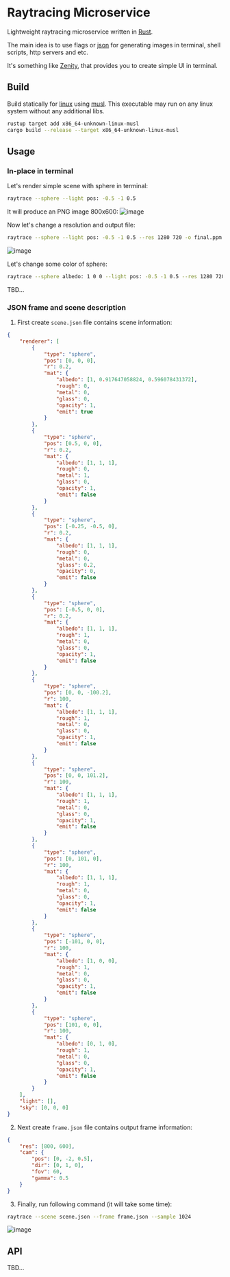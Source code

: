 # Raytracing Microservice

Lightweight raytracing microservice written in [Rust](https://www.rust-lang.org/).

The main idea is to use flags or [json](https://www.json.org/json-en.html) for generating images in terminal, shell scripts, http servers and etc.

It's something like [Zenity](https://github.com/GNOME/zenity), that provides you to create simple UI in terminal.

## Build
Build statically for [linux](https://en.wikipedia.org/wiki/Linux) using [musl](https://musl.libc.org/). This executable may run on any linux system without any additional libs.

```bash
rustup target add x86_64-unknown-linux-musl
cargo build --release --target x86_64-unknown-linux-musl
```

## Usage
### In-place in terminal
Let's render simple scene with sphere in terminal:
```bash
raytrace --sphere --light pos: -0.5 -1 0.5
```

It will produce an PNG image 800x600:
![image](doc/out0.png)

Now let's change a resolution and output file:
```bash
raytrace --sphere --light pos: -0.5 -1 0.5 --res 1280 720 -o final.ppm
```

![image](doc/out1.png)

Let's change some color of sphere:
```bash
raytrace --sphere albedo: 1 0 0 --light pos: -0.5 -1 0.5 --res 1280 720 -o final.ppm
```

TBD...

### JSON frame and scene description
1. First create `scene.json` file contains scene information:
```json
{
    "renderer": [
        {
            "type": "sphere",
            "pos": [0, 0, 0],
            "r": 0.2,
            "mat": {
                "albedo": [1, 0.917647058824, 0.596078431372],
                "rough": 0,
                "metal": 0,
                "glass": 0,
                "opacity": 1,
                "emit": true
            }
        },
        {
            "type": "sphere",
            "pos": [0.5, 0, 0],
            "r": 0.2,
            "mat": {
                "albedo": [1, 1, 1],
                "rough": 0,
                "metal": 1,
                "glass": 0,
                "opacity": 1,
                "emit": false
            }
        },
        {
            "type": "sphere",
            "pos": [-0.25, -0.5, 0],
            "r": 0.2,
            "mat": {
                "albedo": [1, 1, 1],
                "rough": 0,
                "metal": 0,
                "glass": 0.2,
                "opacity": 0,
                "emit": false
            }
        },
        {
            "type": "sphere",
            "pos": [-0.5, 0, 0],
            "r": 0.2,
            "mat": {
                "albedo": [1, 1, 1],
                "rough": 1,
                "metal": 0,
                "glass": 0,
                "opacity": 1,
                "emit": false
            }
        },
        {
            "type": "sphere",
            "pos": [0, 0, -100.2],
            "r": 100,
            "mat": {
                "albedo": [1, 1, 1],
                "rough": 1,
                "metal": 0,
                "glass": 0,
                "opacity": 1,
                "emit": false
            }
        },
        {
            "type": "sphere",
            "pos": [0, 0, 101.2],
            "r": 100,
            "mat": {
                "albedo": [1, 1, 1],
                "rough": 1,
                "metal": 0,
                "glass": 0,
                "opacity": 1,
                "emit": false
            }
        },
        {
            "type": "sphere",
            "pos": [0, 101, 0],
            "r": 100,
            "mat": {
                "albedo": [1, 1, 1],
                "rough": 1,
                "metal": 0,
                "glass": 0,
                "opacity": 1,
                "emit": false
            }
        },
        {
            "type": "sphere",
            "pos": [-101, 0, 0],
            "r": 100,
            "mat": {
                "albedo": [1, 0, 0],
                "rough": 1,
                "metal": 0,
                "glass": 0,
                "opacity": 1,
                "emit": false
            }
        },
        {
            "type": "sphere",
            "pos": [101, 0, 0],
            "r": 100,
            "mat": {
                "albedo": [0, 1, 0],
                "rough": 1,
                "metal": 0,
                "glass": 0,
                "opacity": 1,
                "emit": false
            }
        }
    ],
    "light": [],
    "sky": [0, 0, 0]
}
```

2. Next create `frame.json` file contains output frame information:
```json
{
    "res": [800, 600],
    "cam": {
        "pos": [0, -2, 0.5],
        "dir": [0, 1, 0],
        "fov": 60,
        "gamma": 0.5
    }
}
```

3. Finally, run following command (it will take some time):

```bash
raytrace --scene scene.json --frame frame.json --sample 1024
```

![image](doc/out2.png)

## API
TBD...
